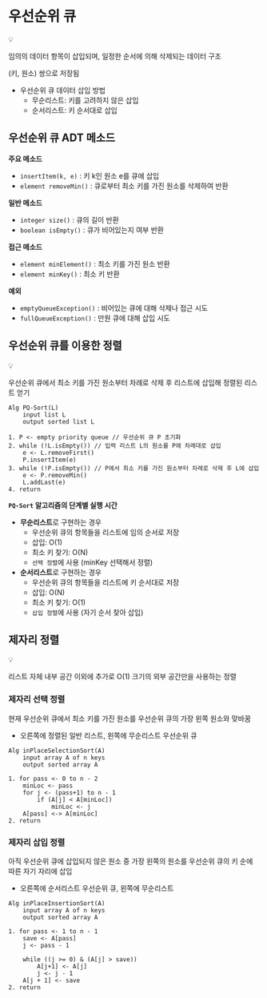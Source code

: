 # 우선순위 큐

<aside>
💡

임의의 데이터 항목이 삽입되며, 일정한 순서에 의해 삭제되는 데이터 구조

(키, 원소) 쌍으로 저장됨

</aside>

- 우선순위 큐 데이터 삽입 방법
    - 무순리스트: 키를 고려하지 않은 삽입
    - 순서리스트: 키 순서대로 삽입


## 우선순위 큐 ADT 메소드

**주요 메소드**

- `insertItem(k, e)` : 키 k인 원소 e를 큐에 삽입
- `element removeMin()` : 큐로부터 최소 키를 가진 원소를 삭제하여 반환

**일반 메소드**

- `integer size()` : 큐의 길이 반환
- `boolean isEmpty()` : 큐가 비어있는지 여부 반환

**접근 메소드**

- `element minElement()` : 최소 키를 가진 원소 반환
- `element minKey()` : 최소 키 반환

**예외**

- `emptyQueueException()` : 비어있는 큐에 대해 삭제나 접근 시도
- `fullQueueException()` : 만원 큐에 대해 삽입 시도

## 우선순위 큐를 이용한 정렬

<aside>
💡

우선순위 큐에서 최소 키를 가진 원소부터 차례로 삭제 후 리스트에 삽입해 정렬된 리스트 얻기

</aside>

```Pseudocode
Alg PQ-Sort(L)
	input list L
	output sorted list L
	
1. P <- empty priority queue // 우선순위 큐 P 초기화
2. while (!L.isEmpty()) // 입력 리스트 L의 원소를 P에 차례대로 삽입
	e <- L.removeFirst()
	P.insertItem(e)
3. while (!P.isEmpty()) // P에서 최소 키를 가진 원소부터 차례로 삭제 후 L에 삽입
	e <- P.removeMin()
	L.addLast(e)
4. return
```

**`PQ-Sort` 알고리즘의 단계별 실행 시간**

- **무순리스트**로 구현하는 경우
    - 우선순위 큐의 항목들을 리스트에 임의 순서로 저장
    - 삽입: O(1)
    - 최소 키 찾기: O(N)
    - `선택 정렬`에 사용 (minKey 선택해서 정렬)
- **순서리스트**로 구현하는 경우
    - 우선순위 큐의 항목들을 리스트에 키 순서대로 저장
    - 삽입: O(N)
    - 최소 키 찾기: O(1)
    - `삽입 정렬`에 사용 (자기 순서 찾아 삽입)


## 제자리 정렬

<aside>
💡

리스트 자체 내부 공간 이외에 추가로 O(1) 크기의 외부 공간만을 사용하는 정렬

</aside>

### 제자리 선택 정렬

현재 우선순위 큐에서 최소 키를 가진 원소를 우선순위 큐의 가장 왼쪽 원소와 맞바꿈

- 오른쪽에 정렬된 일반 리스트, 왼쪽에 무순리스트 우선순위 큐

```Pseudocode
Alg inPlaceSelectionSort(A)
	input array A of n keys
	output sorted array A
	
1. for pass <- 0 to n - 2
	minLoc <- pass
	for j <- (pass+1) to n - 1
		if (A[j] < A[minLoc])
			minLoc <- j
	A[pass] <-> A[minLoc]
2. return
```


### 제자리 삽입 정렬

아직 우선순위 큐에 삽입되지 않은 원소 중 가장 왼쪽의 원소를 우선순위 큐의 키 순에 따른 자기 자리에 삽입

- 오른쪽에 순서리스트 우선순위 큐, 왼쪽에 무순리스트

```Pseudocode
Alg inPlaceInsertionSort(A)
	input array A of n keys
	output sorted array A
	
1. for pass <- 1 to n - 1
	save <- A[pass]
	j <- pass - 1
			
	while ((j >= 0) & (A[j] > save))
		A[j+1] <- A[j]
		j <- j - 1
	A[j + 1] <- save
2. return
```
